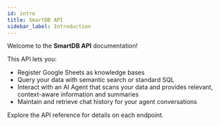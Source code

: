 ```yaml
---
id: intro
title: SmartDB API
sidebar_label: Introduction
---
```


Welcome to the **SmartDB API** documentation!

This API lets you:
- Register Google Sheets as knowledge bases
- Query your data with semantic search or standard SQL
- Interact with an AI Agent that scans your data and provides relevant, context-aware information and summaries
- Maintain and retrieve chat history for your agent conversations

Explore the API reference for details on each endpoint.
